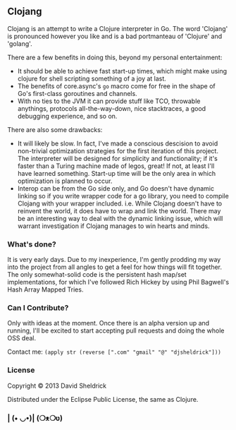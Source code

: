 ## Clojang

Clojang is an attempt to write a Clojure interpreter in Go. The word 'Clojang' is pronounced however you like and is a bad portmanteau of 'Clojure' and 'golang'.

There are a few benefits in doing this, beyond my personal entertainment:

- It should be able to achieve fast start-up times, which might make using clojure for shell scripting something of a joy at last.
- The benefits of core.async's `go` macro come for free in the shape of Go's first-class goroutines and channels.
- With no ties to the JVM it can provide stuff like TCO, throwable anythings, protocols all-the-way-down, nice stacktraces, a good debugging experience, and so on.

There are also some drawbacks:

- It will likely be slow. In fact, I've made a conscious descision to avoid non-trivial optimization strategies for the first iteration of this project. The interpreter will be designed for simplicity and functionality; if it's faster than a Turing machine made of legos, great! If not, at least I'll have learned something. Start-up time will be the only area in which optimization is planned to occur.
- Interop can be from the Go side only, and Go doesn't have dynamic linking so if you write wrapper code for a go library, you need to compile Clojang with your wrapper included. i.e. While Clojang doesn't have to reinvent the world, it does have to wrap and link the world. There may be an interesting way to deal with the dynamic linking issue, which will warrant investigation if Clojang manages to win hearts and minds.

### What's done?

It is very early days. Due to my inexperience, I'm gently prodding my way into the project from all angles to get a feel for how things will fit together. The only somewhat-solid code is the persistent hash map/set implementations, for which I've followed Rich Hickey by using Phil Bagwell's Hash Array Mapped Tries.

### Can I Contribute?

Only with ideas at the moment. Once there is an alpha version up and running, I'll be excited to start accepting pull requests and doing the whole OSS deal.

Contact me: ```(apply str (reverse [".com" "gmail" "@" "djsheldrick"]))```



### License

Copyright © 2013 David Sheldrick

Distributed under the Eclipse Public License, the same as Clojure.

### | (• ◡•)| (❍ᴥ❍ʋ)
